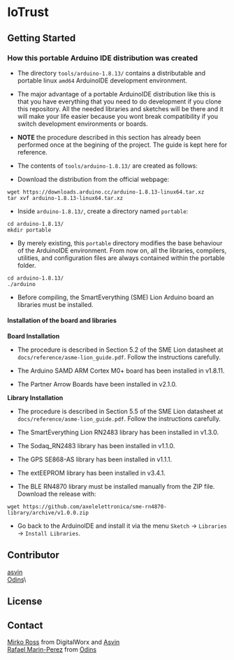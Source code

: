 # IoTrust

## Getting Started

### How this portable Arduino IDE distribution was created

- The directory `tools/arduino-1.8.13/` contains a distributable and portable
  linux `amd64` ArduinoIDE development environment.

- The major advantage of a portable ArduinoIDE distribution like this is that
  you have everything that you need to do development if you clone this
  repository. All the needed libraries and sketches will be there and it will
  make your life easier because you wont break compatibility if you switch
  development environments or boards.

- **NOTE** the procedure described in this section has already been performed
  once at the begining of the project. The guide is kept here for reference.

- The contents of `tools/arduino-1.8.13/` are created as follows:

- Download the distribution from the official webpage:

```
wget https://downloads.arduino.cc/arduino-1.8.13-linux64.tar.xz
tar xvf arduino-1.8.13-linux64.tar.xz
```


- Inside `arduino-1.8.13/`, create a directory named `portable`:

```
cd arduino-1.8.13/
mkdir portable
```

- By merely existing, this `portable` directory modifies the base behaviour of
  the ArduinoIDE environment. From now on, all the libraries, compilers,
  utilities, and configuration files are always contained within the portable
  folder.

```
cd arduino-1.8.13/
./arduino
```

- Before compiling, the SmartEverything (SME) Lion Arduino board an libraries
  must be installed.

#### Installation of the board and libraries

**Board Installation**

- The procedure is described in Section 5.2 of the SME Lion datasheet at
  `docs/reference/asme-lion_guide.pdf`. Follow the instructions carefully.

- The Arduino SAMD ARM Cortex M0+ board has been installed in v1.8.11.
- The Partner Arrow Boards have been installed in v2.1.0.

**Library Installation**

- The procedure is described in Section 5.5 of the SME Lion datasheet at
  `docs/reference/asme-lion_guide.pdf`. Follow the instructions carefully.

- The SmartEverything Lion RN2483 library has been installed in v1.3.0.
- The Sodaq_RN2483 library has been installed in v1.1.0.
- The GPS SE868-AS library has been installed in v1.1.1.
- The extEEPROM library has been installed in v3.4.1.

- The BLE RN4870 library must be installed manually from the ZIP file. Download the release with:

```
wget https://github.com/axelelettronica/sme-rn4870-library/archive/v1.0.0.zip 
```

- Go back to the ArduinoIDE and install it via the menu `Sketch` -> `Libraries` ->  `Install Libraries`.


## Contributor

[asvin](https://asvin.io)\
[Odins](https://www.odins.es)\

## License

## Contact

[Mirko Ross](m.ross@asvin.io) from DigitalWorx and [Asvin](https://asvin.io)\
[Rafael Marin-Perez](https://www.odins.es) from [Odins](https://www.odins.es)
